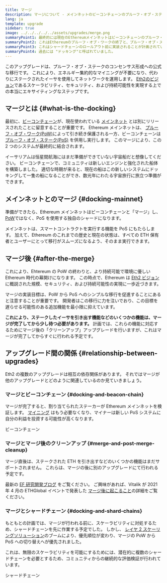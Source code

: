 ```yaml
---
title: マージ
description: マージについて - メインネットのビーコンチェーンのプルーフ・オブ・ステークシステムへの参加
lang: ja
template: upgrade
sidebar: true
image: ../../../../../assets/upgrades/merge.png
summaryPoint1: 最終的には現在のEthereumメインネットはビーコンチェーンのプルーフ・オブ・ステークシステムと"マージ"されます。
summaryPoint2: これはEthereumのプルーフ・オブ・ワークの終了と、プルーフ・オブ・ステークへの完全な移行を意味します。
summaryPoint3: これはシャードチェーンのロールアウト前に実装されることが計画されています。
summaryPoint4: 過去には "ドッキング"と呼ばれていました。
---
```


<UpgradeStatus date="~Q2 2022">
  このアップグレードは、プルーフ・オブ・ステークのコンセンサス形成への公式な移行です。 これにより、エネルギー集約的なマイニングが不要になり、代わりにステークされたイーサを使用してネットワークを運用します。 <a href="/vision/">Eth2のビジョン</a>であるスケーラビリティ、セキュリティ、および持続可能性を実現する上での本当にエキサイティングなステップです。
</UpgradeStatus>

## マージとは {#what-is-the-docking}

最初に、[ビーコンチェーン](/upgrades/beacon-chain/)が、現在使われている [メインネット](/glossary/#mainnet) とは別にリリースされたことに留意することが重要です。 Ethereum メインネットは、 [プルーフ・オブ・ワーク(PoW)](/developers/docs/consensus-mechanisms/pow/)によって引き続き保護される一方、ビーコンチェーンは[プルーフ・オブ・ステーク(PoS)](/developers/docs/consensus-mechanisms/pos/) を併用し実行します。 このマージにより、この 2 つのシステムが最終的に結合されます。

イーサリアムは恒星間航海にはまだ準備ができていない宇宙船だと想像してください。 ビーコンチェーンで、コミュニティは新しいエンジンと強化された船体を構築しました。 適切な時期が来ると、現在の船はこの新しいシステムにドッキングして一隻の船になることができ、数光年にわたる宇宙旅行に旅立つ準備ができます。

## メインネットとのマージ {#docking-mainnet}

準備ができたら、Ethereum メインネットはビーコンチェーンと「マージ」し、 [PoW](/developers/docs/consensus-mechanisms/pow/)ではなく、PoS を使用する独自のシャードになります。

メインネットは、スマートコントラクトを実行する機能を PoS にもたらします。 加えて、Ethereum のこれまでの歴史と現在の状態は、すべての ETH 保有者とユーザーにとって移行がスムーズになるよう、そのまま実行できます。

## マージ後 {#after-the-merge}

これにより、Ehtereum の PoW の終わりと、より持続可能で環境に優しい Ethereum 時代の幕開けになります。 この時点で、Ethereum は [Eth2 ビジョン](/vision/)に概説された規模、セキュリティ、および持続可能性の実現に一歩近づきます。

マージの実装目標は、PoW から PoS へのシンプルな移行を促進することにあると注意することが重要です。 開発者はこの移行に力を注いでおり、この目標を遅らせる可能性のある追加機能を最小限に抑えています。

**これにより、ステークしたイーサを引き出す機能などのいくつかの機能は、マージが完了してから少し待つ必要があります。** 計画では、これらの機能に対応するためにマージ後の「クリーンアップ」アップグレードを行いますが、これはマージが完了してからすぐに行われる予定です。

## アップグレード間の関係 {#relationship-between-upgrades}

Eth2 の複数のアップグレードは相互の依存関係があります。 それではマージが他のアップグレードとどのように関連しているのか見ていきましょう。

### マージとビーコンチェーン {#docking-and-beacon-chain}

マージが完了すると、割り当てられたステーカーが Ethereum メインネットを検証します。 [マイニング](/developers/docs/consensus-mechanisms/pow/mining/) はもう必要なくなり、マイナーは新しい PoS システムに自分の利益を投資する可能性が高くなります。

<ButtonLink to="/upgrades/beacon-chain/">ビーコンチェーン</ButtonLink>

### マージとマージ後のクリーンアップ {#merge-and-post-merge-cleanup}

マージ直後は、ステークされた ETH を引き出すなどのいくつかの機能はまだサポートされません。 これらは、マージの後に別のアップグレードにて行われる予定です。

最新の [EF 研究開発ブログ](https://blog.ethereum.org/category/research-and-development/) をご覧ください。 ご興味があれば、Vitalik が 2021 年 4 月の ETHGlobal イベントで発表した [マージ後に起こること](https://youtu.be/7ggwLccuN5s?t=101)の詳細をご覧ください。

### マージとシャードチェーン {#docking-and-shard-chains}

もともとの計画では、マージが行われる前に、スケーラビリティに対処するため、シャードチェーンを先に作業する予定でした。 しかし、 [レイヤ 2 スケーリングソリューション](/developers/docs/scaling/#layer-2-scaling)のブームにより、優先順位が変わり、マージの PoW から PoS への切り替えへが優先されました。

これは、無限のスケーラビリティを可能にするためには、潜在的に複数のシャードチェーンを必要とするため、コミュニティからの継続的な評価検証が行われています。

<ButtonLink to="/upgrades/shard-chains/">シャードチェーン</ButtonLink>

